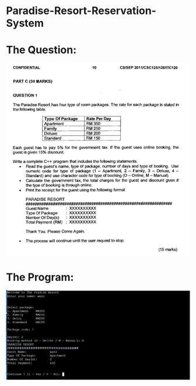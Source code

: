# Paradise-Resort-Reservation-System
# The Question:
![alt text](https://raw.githubusercontent.com/wanZ772/Paradise-Resort-Reservation-System/main/image_2022-07-08_000437209.png?raw=true)
# The Program:
![alt text](https://raw.githubusercontent.com/wanZ772/Paradise-Resort-Reservation-System/main/image_2022-07-08_002512965.png?raw=true)
